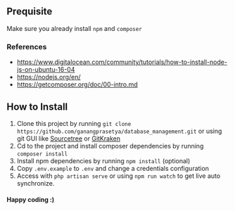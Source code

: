 ## Prequisite

Make sure you already install `npm` and `composer`

### References

* https://www.digitalocean.com/community/tutorials/how-to-install-node-js-on-ubuntu-16-04
* https://nodejs.org/en/
* https://getcomposer.org/doc/00-intro.md

## How to Install

1. Clone this project by running `git clone https://github.com/ganangprasetya/database_management.git` or using git GUI like [Sourcetree](https://www.sourcetreeapp.com/) or [GitKraken](https://www.gitkraken.com/)
2. Cd to the project and install composer dependencies by running `composer install`
3. Install npm dependencies by running `npm install` (optional)
4. Copy `.env.example` to `.env` and change a credentials configuration
5. Access with `php artisan serve` or using `npm run watch` to get live auto synchronize.

#### Happy coding :)
